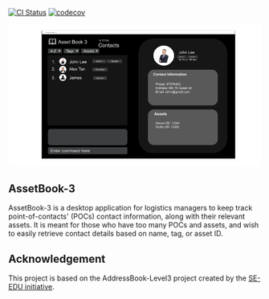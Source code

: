[![CI Status](https://github.com/AY2324S2-CS2103T-W12-3/tp/workflows/Java%20CI/badge.svg)](https://github.com/AY2324S2-CS2103T-W12-3/tp/actions)
[![codecov](https://codecov.io/gh/AY2324S2-CS2103T-W12-3/tp/graph/badge.svg?token=ZAZ8O2FN70)](https://codecov.io/gh/AY2324S2-CS2103T-W12-3/tp)

![Ui](docs/images/Ui.png)

## AssetBook-3

AssetBook-3 is a desktop application for logistics managers to keep track point-of-contacts' (POCs) contact information, along with their relevant assets. It is meant for those who have too many POCs and assets, and wish to easily retrieve contact details based on name, tag, or asset ID.

## Acknowledgement

This project is based on the AddressBook-Level3 project created by the [SE-EDU initiative](https://se-education.org).
